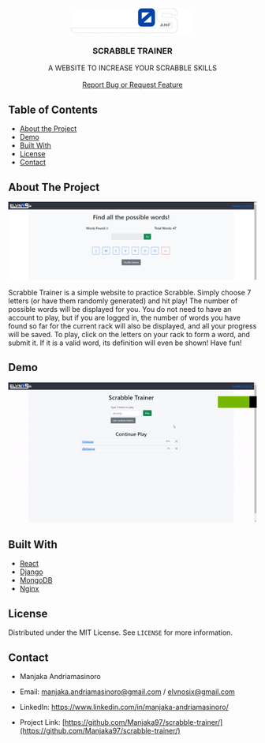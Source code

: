 
<!-- PROJECT LOGO -->
<br />
<p align="center">
  <a href="https://github.com/Manjaka97?tab=repositories">
    <img src="react-scrabble/public/logo.svg" alt="Logo" width="250" height="50">
  </a>

  <h3 align="center">SCRABBLE TRAINER</h3>

  <p align="center">
    A WEBSITE TO INCREASE YOUR SCRABBLE SKILLS
    <br />
    <br />
    <a href="https://github.com/Manjaka97/scrabble-trainer/issues">Report Bug or Request Feature</a>
  </p>
</p>



<!-- TABLE OF CONTENTS -->
## Table of Contents

* [About the Project](#about-the-project)
* [Demo](#demo)
* [Built With](#built-with)
* [License](#license)
* [Contact](#contact)




<!-- ABOUT THE PROJECT -->
## About The Project

![product-screenshot]

Scrabble Trainer is a simple website to practice Scrabble. Simply choose 7 letters (or have them randomly generated) and hit play! The number of possible words will be displayed for you. You do not need to have an account to play, but if you are logged in, the number of words you have found so far for the current rack will also be displayed, and all your progress will be saved. To play, click on the letters on your rack to form a word, and submit it. If it is a valid word, its definition will even be shown! Have fun!


<!-- DEMO -->
## Demo

![demo]

## Built With

* [React](https://reactjs.org/)
* [Django](https://www.djangoproject.com/)
* [MongoDB](https://www.mongodb.com/)
* [Nginx](https://www.nginx.com/)

<!-- LICENSE -->
## License

Distributed under the MIT License. See `LICENSE` for more information.


<!-- CONTACT -->
## Contact

* Manjaka Andriamasinoro 
* Email: manjaka.andriamasinoro@gmail.com / elvnosix@gmail.com
* LinkedIn: https://www.linkedin.com/in/manjaka-andriamasinoro/

* Project Link: [https://github.com/Manjaka97/scrabble-trainer/](https://github.com/Manjaka97/scrabble-trainer/)


<!-- MARKDOWN LINKS & IMAGES -->
[license-url]: https://github.com/Manjaka97/scrabble-trainer/blob/master/LICENSE
[linkedin-url]: https://www.linkedin.com/in/manjaka-andriamasinoro/
[product-screenshot]: images/screenshot.PNG
[demo]: images/demo.gif